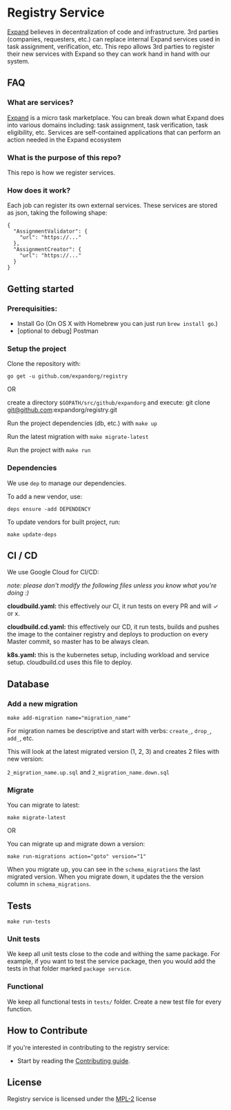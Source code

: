 # Registry Service
 
[Expand](https://expand.org) believes in decentralization of code and infrastructure. 3rd parties (companies, requesters, etc.) can replace internal Expand services used in task assignment, verification, etc. This repo allows 3rd parties to register their new services with Expand so they can work hand in hand with our system.

## FAQ
### What are services?
[Expand](https://expand.org) is a micro task marketplace. You can break down what Expand does into various domains including: task assignment, task verification, task eligibility, etc. Services are self-contained applications that can perform an action needed in the Expand ecosystem

### What is the purpose of this repo?
This repo is how we register services.

### How does it work?

Each job can register its own external services. These services are stored as json, taking the following shape:

```
{
  "AssignmentValidator": {
    "url": "https://..."
  },
  "AssignmentCreator": {
    "url": "https://..."
  }  
}
```

## Getting started 

### Prerequisities:

- Install Go (On OS X with Homebrew you can just run `brew install go`.)
- [optional to debug] Postman

### Setup the project

Clone the repository with: 

`go get -u github.com/expandorg/registry`

OR 

create a directory `$GOPATH/src/github/expandorg` and execute: git clone git@github.com:expandorg/registry.git 

Run the project dependencies (db, etc.) with `make up`

Run the latest migration with `make migrate-latest`

Run the project with `make run`

### Dependencies

We use `dep` to manage our dependencies.

To add a new vendor, use: 

`deps ensure -add DEPENDENCY`

To update vendors for built project, run:

`make update-deps`

## CI / CD
We use Google Cloud for CI/CD:

*note: please don't modify the following files unless you know what you're doing :)*

**cloudbuild.yaml:** this effectively our CI, it run tests on every PR and will ✓ or x.

**cloudbuild.cd.yaml:** this effectively our CD, it run tests, builds and pushes the image to the container registry and deploys to production on every Master commit, so master has to be always clean. 

**k8s.yaml:** this is the kubernetes setup, including workload and service setup. cloudbuild.cd uses this file to deploy.

## Database

### Add a new migration

```make add-migration name="migration_name"```

For migration names be descriptive and start with verbs: `create_`, `drop_`, `add_`, etc.

This will look at the latest migrated version (1, 2, 3) and creates 2 files with new version:

`2_migration_name.up.sql` and `2_migration_name.down.sql`

### Migrate

You can migrate to latest:

```make migrate-latest```

OR 

You can migrate up and migrate down a version:

```make run-migrations action="goto" version="1"```

When you migrate up, you can see in the `schema_migrations` the last migrated version. When you migrate down, it updates the the version column in `schema_migrations`.

## Tests
```make run-tests```

### Unit tests
We keep all unit tests close to the code and withing the same package. For example, if you want to test the service package, then you would add the tests in that folder marked `package service`.

### Functional

We keep all functional tests in `tests/` folder. Create a new test file for every function. 

## How to Contribute

If you're interested in contributing to the registry service:

 * Start by reading the [Contributing guide](CONTRIBUTING.md).

## License

Registry service is licensed under the [MPL-2](license) license

